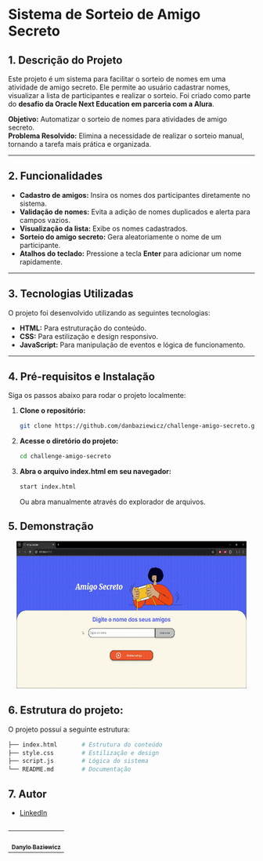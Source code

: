 # Sistema de Sorteio de Amigo Secreto

## 1. Descrição do Projeto
Este projeto é um sistema para facilitar o sorteio de nomes em uma atividade de amigo secreto. Ele permite ao usuário cadastrar nomes, visualizar a lista de participantes e realizar o sorteio. Foi criado como parte do **desafio da Oracle Next Education em parceria com a Alura**.

**Objetivo:** Automatizar o sorteio de nomes para atividades de amigo secreto.  
**Problema Resolvido:** Elimina a necessidade de realizar o sorteio manual, tornando a tarefa mais prática e organizada.

---

## 2. Funcionalidades
- **Cadastro de amigos:** Insira os nomes dos participantes diretamente no sistema.
- **Validação de nomes:** Evita a adição de nomes duplicados e alerta para campos vazios.
- **Visualização da lista:** Exibe os nomes cadastrados.
- **Sorteio do amigo secreto:** Gera aleatoriamente o nome de um participante.
- **Atalhos do teclado:** Pressione a tecla **Enter** para adicionar um nome rapidamente.

---

## 3. Tecnologias Utilizadas
O projeto foi desenvolvido utilizando as seguintes tecnologias:
- **HTML:** Para estruturação do conteúdo.
- **CSS:** Para estilização e design responsivo.
- **JavaScript:** Para manipulação de eventos e lógica de funcionamento.

---

## 4. Pré-requisitos e Instalação
Siga os passos abaixo para rodar o projeto localmente:

1. **Clone o repositório:**
   ```bash
   git clone https://github.com/danbaziewicz/challenge-amigo-secreto.git
   ```
2. **Acesse o diretório do projeto:**
   ```bash
   cd challenge-amigo-secreto
   ```
3. **Abra o arquivo index.html em seu navegador:**
   ```bash
   start index.html
   ```
   Ou abra manualmente através do explorador de arquivos.
## 5. Demonstração
<p align="center"> 
<img width="470"  height="300" src="assets/gif-challenge-amigo-secreto.gif">
</p>

## 6. Estrutura do projeto:
O projeto possuí a seguinte estrutura:
   ```bash
  ├── index.html       # Estrutura do conteúdo
  ├── style.css        # Estilização e design
  ├── script.js        # Lógica do sistema
  └── README.md        # Documentação
   ```
## 7. Autor
- [LinkedIn](https://www.linkedin.com/in/danbaziewicz/)
<table align='left'>
  <tr>
    <td align="center"><a href="https://github.com/danbaziewicz"><img style="border-radius: 50%;" src="https://avatars.githubusercontent.com/u/102393531?v=4" width="100px;" alt=""/><br /><sub><b>Danylo Baziewicz</b></sub></a><br /><a href="https://github.com/danbaziewicz" title="Danylo"></a></td>
  </tr>
</table>
